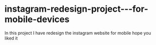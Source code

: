 # instagram-redesign-project---for-mobile-devices
In this project I have redesign the instagram website for mobile hope you liked it
